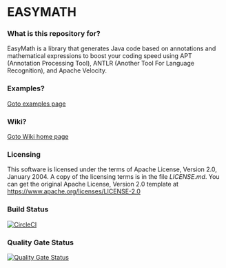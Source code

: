 # EASYMATH #

### What is this repository for? ###

EasyMath is a library that generates Java code based on annotations and mathematical expressions to boost your coding speed using APT (Annotation Processing Tool), ANTLR (Another Tool For Language Recognition), and Apache Velocity.

### Examples? ###

[Goto examples page](https://github.com/eduardovalentim/easymath/wiki/Examples)

### Wiki? ###

[Goto Wiki home page](https://github.com/eduardovalentim/easymath/wiki)

### Licensing ###

This software is licensed under the terms of Apache License, Version 2.0, January 2004.
A copy of the licensing terms is in the file _LICENSE.md_.
You can get the original Apache License, Version 2.0 template at https://www.apache.org/licenses/LICENSE-2.0

### Build Status ###

[![CircleCI](https://dl.circleci.com/status-badge/img/gh/eduardovalentim/easymath/tree/master.svg?style=svg)](https://dl.circleci.com/status-badge/redirect/gh/eduardovalentim/easymath/tree/master)

### Quality Gate Status ###

[![Quality Gate Status](https://sonarcloud.io/api/project_badges/measure?project=eduardovalentim_easymath&metric=alert_status)](https://sonarcloud.io/summary/new_code?id=eduardovalentim_easymath)
